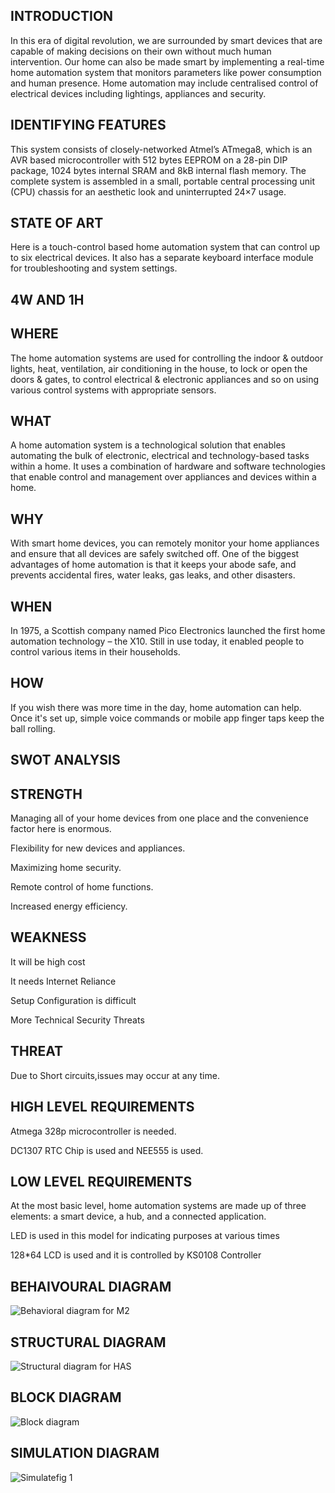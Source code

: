 ## INTRODUCTION
In this era of digital revolution, we are surrounded by smart devices that are capable of making decisions on their own without much human intervention. Our home can also be made smart by implementing a real-time home automation system that monitors parameters like power consumption and human presence. Home automation may include centralised control of electrical devices including lightings, appliances and security.
## IDENTIFYING FEATURES
This system consists of closely-networked Atmel’s ATmega8, which is an AVR based microcontroller with 512 bytes EEPROM on a 28-pin DIP package, 1024 bytes internal SRAM and 8kB internal flash memory. The complete system is assembled in a small, portable central processing unit (CPU) chassis for an aesthetic look and uninterrupted 24×7 usage.
## STATE OF ART
Here is a touch-control based home automation system that can control up to six electrical devices. It also has a separate keyboard interface module for troubleshooting and system settings.
## 4W AND 1H
## WHERE
The home automation systems are used for controlling the indoor & outdoor lights, heat, ventilation, air conditioning in the house, to lock or open the doors & gates, to control electrical & electronic appliances and so on using various control systems with appropriate sensors.
## WHAT
A home automation system is a technological solution that enables automating the bulk of electronic, electrical and technology-based tasks within a home. It uses a combination of hardware and software technologies that enable control and management over appliances and devices within a home.
## WHY
With smart home devices, you can remotely monitor your home appliances and ensure that all devices are safely switched off. One of the biggest advantages of home automation is that it keeps your abode safe, and prevents accidental fires, water leaks, gas leaks, and other disasters.
## WHEN
In 1975, a Scottish company named Pico Electronics launched the first home automation technology – the X10. Still in use today, it enabled people to control various items in their households.
## HOW
If you wish there was more time in the day, home automation can help. Once it's set up, simple voice commands or mobile app finger taps keep the ball rolling.
## SWOT ANALYSIS
## STRENGTH
Managing all of your home devices from one place and the convenience factor here is enormous.

Flexibility for new devices and appliances.

Maximizing home security.

Remote control of home functions.

Increased energy efficiency.
## WEAKNESS
It will be high cost

It needs Internet Reliance

Setup Configuration is difficult

More Technical Security Threats
## THREAT
Due to Short circuits,issues may occur at any time.
## HIGH LEVEL REQUIREMENTS
Atmega 328p microcontroller is needed.

DC1307 RTC Chip is used and NEE555 is used.
## LOW LEVEL REQUIREMENTS
At the most basic level, home automation systems are made up of three elements: a smart device, a hub, and a connected application.

LED is used in this model for indicating purposes at various times

128*64 LCD is used and it is controlled by KS0108 Controller
## BEHAIVOURAL DIAGRAM
![Behavioral diagram for M2](https://user-images.githubusercontent.com/94282290/144436576-ec74ef86-4dbb-4b69-8e50-ee6c8426d551.png)

## STRUCTURAL DIAGRAM
![Structural diagram for HAS](https://user-images.githubusercontent.com/94282290/144436714-9c5073b8-10aa-4a19-81b1-4e797596f4b0.png)

## BLOCK DIAGRAM
![Block diagram](https://user-images.githubusercontent.com/94282290/144436788-0902300f-779c-4d12-8f88-398545cce91e.jpg)

## SIMULATION DIAGRAM
![Simulatefig 1](https://user-images.githubusercontent.com/94282290/144436882-54cf1490-164f-4dae-a3c8-25122876ddb6.jpg)




